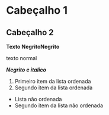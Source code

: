 # Cabeçalho 1
## Cabeçalho 2

**Texto Negrito**__Negrito__

texto normal

**_Negrito e italico_**

1. Primeiro item da lista ordenada
2. Segundo item da lista ordenada

- Lista não ordenada
- Segundo item da lista não ordenada